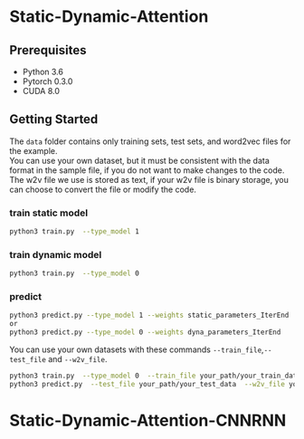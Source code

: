 # Static-Dynamic-Attention

## Prerequisites
* Python 3.6
* Pytorch 0.3.0
* CUDA 8.0

## Getting Started

The ```data``` folder contains only training sets, test sets, and word2vec files for the example. <br>
You can use your own dataset, but it must be consistent with the data format in the sample file, if you do not want to make changes to the code. <br>
The w2v file we use is stored as text, if your w2v file is binary storage, you can choose to convert the file or modify the code.
### train static model
```bash
python3 train.py  --type_model 1
```
### train dynamic model
```bash
python3 train.py  --type_model 0
```
### predict 
```bash
python3 predict.py --type_model 1 --weights static_parameters_IterEnd
or 
python3 predict.py --type_model 0 --weights dyna_parameters_IterEnd
```

You can use your own datasets with these commands ```--train_file```,```--test_file``` and ```--w2v_file```. <br>
```bash
python3 train.py  --type_model 0  --train_file your_path/your_train_data  --w2v_file your_path/your_w2v
python3 predict.py  --test_file your_path/your_test_data  --w2v_file your_path/your_w2v  --weights static_parameters_IterEnd 
```
# Static-Dynamic-Attention-CNNRNN
